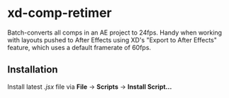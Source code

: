 # xd-comp-retimer
Batch-converts all comps in an AE project to 24fps. Handy when working with layouts pushed to After Effects using XD's "Export to After Effects" feature, which uses a default framerate of 60fps.

## Installation
Install latest _.jsx_ file via **File** -> **Scripts** -> **Install Script...**